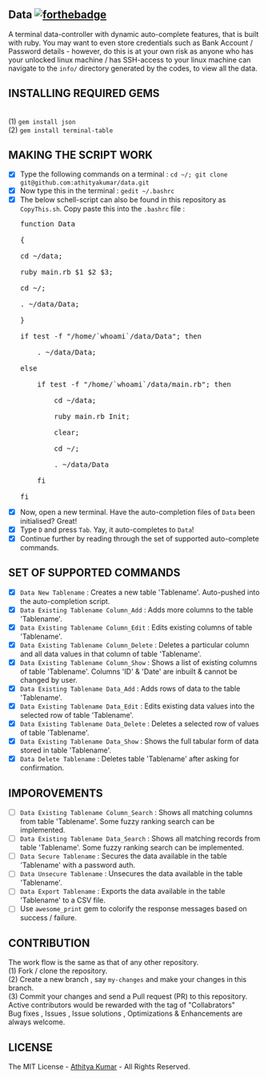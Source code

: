 Data [![forthebadge](http://forthebadge.com/images/badges/built-with-ruby.svg)](http://forthebadge.com)
----
A terminal data-controller with dynamic auto-complete features, that is built with ruby. You may want to even store credentials such as Bank Account / Password details - however, do this is at your own risk as anyone who has your unlocked linux machine / has SSH-access to your linux machine can navigate to the `info/` directory generated by the codes, to view all the data. 

INSTALLING REQUIRED GEMS
------------------------
<br> (1) `gem install json` 
<br> (2) `gem install terminal-table`

MAKING THE SCRIPT WORK
----------------------
- [x] Type the following commands on a terminal : `cd ~/; git clone git@github.com:athityakumar/data.git`
- [x] Now type this in the terminal : `gedit ~/.bashrc`
- [x] The below schell-script can also be found in this repository as `CopyThis.sh`. Copy paste this into the `.bashrc` file :  
  <pre>function Data 
  <br>{ 
  <br>cd ~/data; 
  <br>ruby main.rb $1 $2 $3;
  <br>cd ~/;
  <br>. ~/data/Data; 
  <br>}
  <br>if test -f "/home/`whoami`/data/Data"; then
  <br>    . ~/data/Data;
  <br>else
  <br>    if test -f "/home/`whoami`/data/main.rb"; then
  <br>        cd ~/data;
  <br>        ruby main.rb Init;
  <br>        clear;
  <br>        cd ~/;
  <br>        . ~/data/Data
  <br>    fi    
  <br>fi
  </pre>
- [x] Now, open a new terminal. Have the auto-completion files of `Data` been initialised? Great!
- [x] Type `D` and press `Tab`. Yay, it auto-completes to `Data`!  
- [x] Continue further by reading through the set of supported auto-complete commands.

SET OF SUPPORTED COMMANDS
-------------------------

- [x] `Data New Tablename` : Creates a new table 'Tablename'. Auto-pushed into the auto-completion script.
- [x] `Data Existing Tablename Column_Add` : Adds more columns to the table 'Tablename'.
- [x] `Data Existing Tablename Column_Edit` : Edits existing columns of table 'Tablename'.
- [x] `Data Existing Tablename Column_Delete` : Deletes a particular column and all data values in that column of table 'Tablename'.
- [x] `Data Existing Tablename Column_Show` : Shows a list of existing columns of table 'Tablename'. Columns 'ID' & 'Date' are inbuilt & cannot be changed by user.
- [x] `Data Existing Tablename Data_Add` : Adds rows of data to the table 'Tablename'.
- [x] `Data Existing Tablename Data_Edit` : Edits existing data values into the selected row of table 'Tablename'.
- [x] `Data Existing Tablename Data_Delete` : Deletes a selected row of values of table 'Tablename'. 
- [x] `Data Existing Tablename Data_Show` : Shows the full tabular form of data stored in table 'Tablename'.
- [x] `Data Delete Tablename` : Deletes table 'Tablename' after asking for confirmation.

IMPOROVEMENTS
-------------

- [ ] `Data Existing Tablename Column_Search` : Shows all matching columns from table 'Tablename'. Some fuzzy ranking search can be implemented.  
- [ ] `Data Existing Tablename Data_Search` : Shows all matching records from table 'Tablename'. Some fuzzy ranking search can be implemented.
- [ ] `Data Secure Tablename` : Secures the data available in the table 'Tablename' with a password auth.
- [ ] `Data Unsecure Tablename` : Unsecures the data available in the table 'Tablename'.
- [ ] `Data Export Tablename` : Exports the data available in the table 'Tablename' to a CSV file.
- [ ] Use `awesome_print` gem to colorify the response messages based on success / failure.

CONTRIBUTION
------------
The work flow is the same as that of any other repository. 
<br> (1) Fork / clone the repository.
<br> (2) Create a new branch , say `my-changes` and make your changes in this branch.
<br> (3) Commit your changes and send a Pull request (PR) to this repository.
<br> Active contributors would be rewarded with the tag of "Collabrators"
<br> Bug fixes , Issues , Issue solutions , Optimizations & Enhancements are always welcome.

LICENSE
-------
The MIT License - [Athitya Kumar](http://github.com/athityakumar) - All Rights Reserved.

